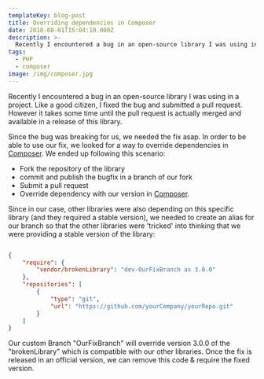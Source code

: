```yaml
---
templateKey: blog-post
title: Overriding dependencies in Composer
date: 2018-08-01T15:04:10.000Z
description: >-
  Recently I encountered a bug in an open-source library I was using in a project. Like a good citizen, I fixed the bug and submitted a pull request. However it takes some time until the pull request is actually merged and available in a release of this library.
tags:
  - PHP
  - composer
image: /img/composer.jpg
---
```


Recently I encountered a bug in an open-source library I was using in a project. Like a good citizen, I fixed the bug and submitted a pull request. However it takes some time until the pull request is actually merged and available in a release of this library.

Since the bug was breaking for us, we needed the fix asap. In order to be able to use our fix, we looked for a way to override dependencies in [Composer](https://getcomposer.org/). We ended up following this scenario:

- Fork the repository of the library
- commit and publish the bugfix in a branch of our fork
- Submit a pull request
- Override dependency with our version in [Composer](https://getcomposer.org/).

Since in our case, other libraries were also depending on this specific library (and they required a stable version), we needed to create an alias for our branch so that the other libraries were 'tricked' into thinking that we were providing a stable version of the library:

```json

{
    "require": {
        "vendor/brokenLibrary": "dev-OurFixBranch as 3.0.0"
    },
    "repositories": [
        {
            "type": "git",
            "url": "https://github.com/yourCompany/yourRepo.git"
        }
    ]
}

```

Our custom Branch "OurFixBranch" will override version 3.0.0 of the "brokenLibrary" which is compatible with our other libraries. Once the fix is released in an official version, we can remove this code & require the fixed version.
